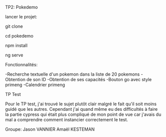 TP2: Pokedemo

lancer le projet:

git clone

cd pokedemo

npm install

ng serve

Fonctionnalités:

-Recherche textuelle d'un pokemon dans la liste de 20 pokemons
-Obtention de son ID
-Obtention de ses capacités
-Bouton go avec style primeng
-Calendrier primeng


TP Test

Pour le TP test, j'ai trouvé le sujet plutôt clair malgré le fait qu'il soit moins guidé que les autres. Cependant j'ai quand même eu des difficultés à faire la partie cypress qui était plus compliqué de mon point de vue car j'avais du mal a comprendre comment instancier correctement le test.


Groupe: 
Jason VANNIER 
Amaël KESTEMAN
